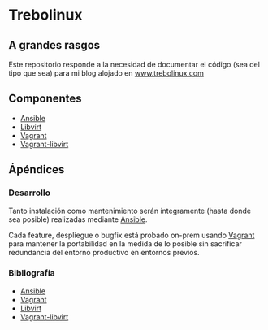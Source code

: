# Trebolinux 


## A grandes rasgos
Este repositorio responde a la necesidad de documentar el código (sea del tipo que sea)
para mi blog alojado en www.trebolinux.com 

## Componentes
* [Ansible](https://www.ansible.com)
* [Libvirt](https://libvirt.org/)
* [Vagrant](https://www.vagrantup.com/) 
* [Vagrant-libvirt](https://github.com/vagrant-libvirt/vagrant-libvirt)

## Ápéndices

### Desarrollo
Tanto instalación como mantenimiento serán íntegramente (hasta donde sea posible) realizadas
mediante [Ansible](https://www.ansible.com/).

Cada feature, despliegue o bugfix está probado on-prem usando [Vagrant](https://www.vagrantup.com/)
para mantener la portabilidad en la medida de lo posible sin sacrificar redundancia del entorno productivo
en entornos previos.

### Bibliografía
* [Ansible](https://docs.ansible.com/)
* [Vagrant](https://www.vagrantup.com/) 
* [Libvirt](https://libvirt.org/)
* [Vagrant-libvirt](https://github.com/vagrant-libvirt/vagrant-libvirt)



